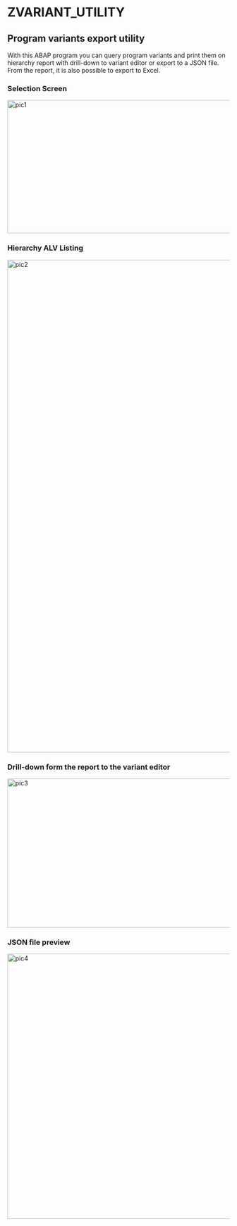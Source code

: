 # ZVARIANT_UTILITY

## Program variants export utility

With this ABAP program you can query program variants and print them on hierarchy report with drill-down to variant editor or export to a JSON file. From the report, it is also possible to export to Excel.

### Selection Screen
<img width="987" height="302" alt="pic1" src="https://github.com/user-attachments/assets/cdaa2ef4-0405-4ac9-a6e7-6240831ae054" />

### Hierarchy ALV Listing
<img width="1402" height="1116" alt="pic2" src="https://github.com/user-attachments/assets/9a9ab2de-d1d2-455a-9647-2167a4906e94" />

### Drill-down form the report to the variant editor
<img width="1302" height="338" alt="pic3" src="https://github.com/user-attachments/assets/934ea6f0-7aeb-4e4b-9099-d4798a242d4c" />

### JSON file preview
<img width="1006" height="601" alt="pic4" src="https://github.com/user-attachments/assets/b557456b-23cb-4e70-a271-0b26d198da30" />

